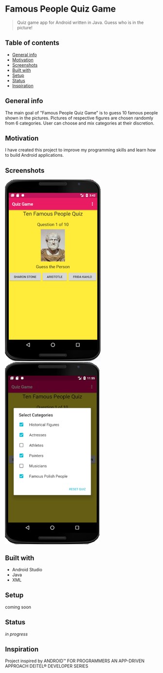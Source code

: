 # Famous People Quiz Game
> Quiz game app for Android written in Java. Guess who is in the picture!


## Table of contents
* [General info](#general-info)
* [Motivation](#motivation)
* [Screenshots](#screenshots)
* [Built with](#built-with)
* [Setup](#setup)
* [Status](#status)
* [Inspiration](#inspiration)

## General info
The main goal of "Famous People Quiz Game" is to guess 10 famous people shown in the pictures. Pictures of respective figures are chosen randomly from 6 categories. User can choose and mix categories at their discretion.  

## Motivation
I have created this project to improve my programming skills and learn how to build Android applications.

## Screenshots
![App](./screenshots/app.jpg)
![Categories](./screenshots/categories.jpg)

## Built with
* Android Studio
* Java
* XML

## Setup
coming soon

## Status 
_in progress_

## Inspiration
Project inspired by ANDROID™ FOR PROGRAMMERS
AN APP-DRIVEN APPROACH
DEITEL® DEVELOPER SERIES

